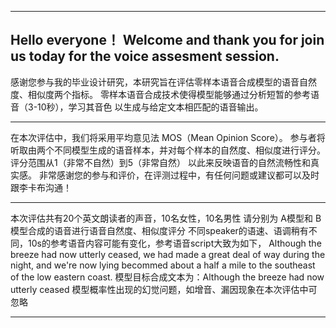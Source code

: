 ---------------------------------------------------------------------------------------------------------------------
Hello everyone！
Welcome and thank you for join us today for the voice assesment session.
---------------------------------------------------------------------------------------------------------------------
感谢您参与我的毕业设计研究，本研究旨在评估零样本语音合成模型的语音自然度、相似度两个指标。
零样本语音合成技术使得模型能够通过分析短暂的参考语音（3-10秒），学习其音色
以生成与给定文本相匹配的语音输出。
**************************************************************************************************
在本次评估中，我们将采用平均意见法 MOS（Mean Opinion Score）。
参与者将听取由两个不同模型生成的语音样本，并对每个样本的自然度、相似度进行评分。
评分范围从1（非常不自然）到5（非常自然）
以此来反映语音的自然流畅性和真实感。
非常感谢您的参与和评价，在评测过程中，有任何问题或建议都可以及时跟李卡布沟通！
**************************************************************************************************
本次评估共有20个英文朗读者的声音，10名女性，10名男性
请分别为 A模型和 B模型合成的语音进行语音自然度、相似度评分
不同speaker的语速、语调稍有不同，10s的参考语音内容可能有变化，参考语音script大致为如下，
Although the breeze had now utterly ceased, we had made a great deal of way during the night,
and we're now lying becommed about a half a mile to the southeast of the low eastern coast.
模型目标合成文本为：Although the breeze had now utterly ceased
模型概率性出现的幻觉问题，如增音、漏因现象在本次评估中可忽略
**************************************************************************************************
